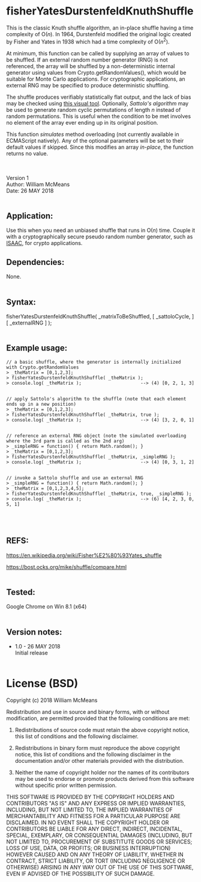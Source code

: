 # fisherYatesDurstenfeldKnuthShuffle
This is the classic Knuth shuffle algorithm, an in-place shuffle having a time complexity of O(*n*). In 1964, Durstenfeld modified the original logic created by Fisher and Yates in 1938 which had a time complexity of O(*n*<sup>2</sup>).

At minimum, this function can be called by supplying an array of values to be shuffled. If an external random number generator (RNG) is not referenced, the array will be shuffled by a non-deterministic internal generator using values from Crypto.getRandomValues(), which would be suitable for Monte Carlo applications. For cryptographic applications, an external RNG may be specified to produce deterministic shuffling.

The shuffle produces verifiably statistically flat output, and the lack of bias may be checked using [this visual tool](https://bost.ocks.org/mike/shuffle/compare.html). Optionally, *Sattolo's algorithm* may be used to generate random cyclic permutations of length *n* instead of random permutations. This is useful when the condition to be met involves no element of the array ever ending up in its original position.

This function *simulates* method overloading (not currently available in ECMAScript natively). Any of the optional parameters will be set to their default values if skipped. Since this modifies an array *in-place*, the function returns no value.

<br>&nbsp;<br>
Version 1<br>
Author: William McMeans<br>
Date: 26 MAY 2018
<br>&nbsp;<br>


## Application:
Use this when you need an unbiased shuffle that runs in O(*n*) time. Couple it with a cryptographically secure pseudo random number generator, such as [ISAAC](https://github.com/macmcmeans/isaacCSPRNG), for crypto applications.


## Dependencies:
None.
<br>&nbsp;<br>


## Syntax:
fisherYatesDurstenfeldKnuthShuffle( _matrixToBeShuffled, [ _sattoloCycle, ] [ _externalRNG ] ); 
<br>&nbsp;<br>


## Example usage:

```
// a basic shuffle, where the generator is internally initialized  with Crypto.getRandomValues
> _theMatrix = [0,1,2,3];
> fisherYatesDurstenfeldKnuthShuffle( _theMatrix );
> console.log( _theMatrix );                      --> (4) [0, 2, 1, 3] 


// apply Sattolo's algorithm to the shuffle (note that each element ends up in a new position)
> _theMatrix = [0,1,2,3];
> fisherYatesDurstenfeldKnuthShuffle( _theMatrix, true );
> console.log( _theMatrix );                      --> (4) [3, 2, 0, 1] 


// reference an external RNG object (note the simulated overloading where the 3rd parm is called as the 2nd arg)
> _simpleRNG = function() { return Math.random(); }
> _theMatrix = [0,1,2,3];
> fisherYatesDurstenfeldKnuthShuffle( _theMatrix, _simpleRNG );
> console.log( _theMatrix );                      --> (4) [0, 3, 1, 2] 


// invoke a Sattolo shuffle and use an external RNG
> _simpleRNG = function() { return Math.random(); }
> _theMatrix = [0,1,2,3,4,5];
> fisherYatesDurstenfeldKnuthShuffle( _theMatrix, true, _simpleRNG );
> console.log( _theMatrix );                      --> (6) [4, 2, 3, 0, 5, 1] 
```
<br>&nbsp;<br>


## REFS:
https://en.wikipedia.org/wiki/Fisher%E2%80%93Yates_shuffle

https://bost.ocks.org/mike/shuffle/compare.html
<br>&nbsp;<br>


## Tested:
Google Chrome on Win 8.1 (x64)
<br>&nbsp;<br>

## Version notes:
* 1.0 - 26 MAY 2018<br>
Initial release
<br>&nbsp;<br>

# License (BSD)
Copyright (c) 2018 William McMeans

Redistribution and use in source and binary forms, with or without modification, are permitted provided that the following conditions are met:

1. Redistributions of source code must retain the above copyright notice, this list of conditions and the following disclaimer.

2. Redistributions in binary form must reproduce the above copyright notice, this list of conditions and the following disclaimer in the documentation and/or other materials provided with the distribution.

3. Neither the name of copyright holder nor the names of its contributors may be used to endorse or promote products derived from this software without specific prior written permission.

THIS SOFTWARE IS PROVIDED BY THE COPYRIGHT HOLDERS AND CONTRIBUTORS "AS IS" AND ANY EXPRESS OR IMPLIED WARRANTIES, INCLUDING, BUT NOT LIMITED TO, THE IMPLIED WARRANTIES OF MERCHANTABILITY AND FITNESS FOR A PARTICULAR PURPOSE ARE DISCLAIMED. IN NO EVENT SHALL THE COPYRIGHT HOLDER OR CONTRIBUTORS BE LIABLE FOR ANY DIRECT, INDIRECT, INCIDENTAL, SPECIAL, EXEMPLARY, OR CONSEQUENTIAL DAMAGES (INCLUDING, BUT NOT LIMITED TO, PROCUREMENT OF SUBSTITUTE GOODS OR SERVICES; LOSS OF USE, DATA, OR PROFITS; OR BUSINESS INTERRUPTION) HOWEVER CAUSED AND ON ANY THEORY OF LIABILITY, WHETHER IN CONTRACT, STRICT LIABILITY, OR TORT (INCLUDING NEGLIGENCE OR OTHERWISE) ARISING IN ANY WAY OUT OF THE USE OF THIS SOFTWARE, EVEN IF ADVISED OF THE POSSIBILITY OF SUCH DAMAGE.
